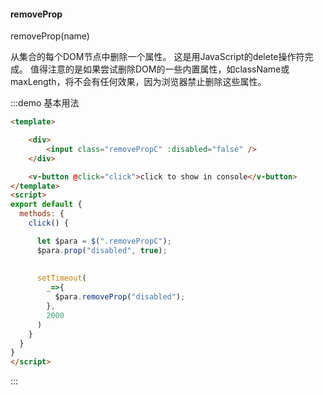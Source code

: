 #### removeProp

removeProp(name)  

从集合的每个DOM节点中删除一个属性。
这是用JavaScript的delete操作符完成。
值得注意的是如果尝试删除DOM的一些内置属性，如className或maxLength，将不会有任何效果，因为浏览器禁止删除这些属性。

:::demo 基本用法
```html
<template>

    <div>
        <input class="removePropC" :disabled="false" />
    </div>

    <v-button @click="click">click to show in console</v-button>
</template>
<script>
export default {
  methods: {
    click() {

      let $para = $(".removePropC");
      $para.prop("disabled", true);
      
      
      setTimeout(
        _=>{
          $para.removeProp("disabled");
        },
        2000
      )
    }
  }
}
</script>
```
:::
